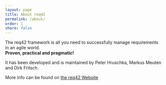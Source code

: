 ```yaml
---
layout: page
title: About req42
permalink: /about/
order: 1
share: false
---
```


<div class="highlight-box">
  The req42 framework is all you need to successfully manage requirements in an agile world.<br>
  <strong>Proven, practical and pragmatic!</strong>
</div>


It has been developed and is maintained by Peter Hruschka, Markus Meuten and Dirk Fritsch.

More info can be found on [the req42 Website](https://req42.de/en/req42-at-a-glance)
